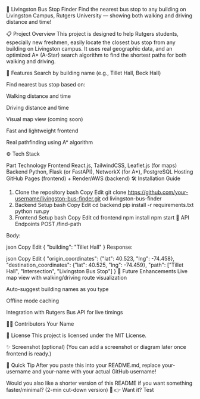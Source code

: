 🚌 Livingston Bus Stop Finder
Find the nearest bus stop to any building on Livingston Campus, Rutgers University — showing both walking and driving distance and time!

📋 Project Overview
This project is designed to help Rutgers students, especially new freshmen, easily locate the closest bus stop from any building on Livingston campus.
It uses real geographic data, and an optimized A* (A-Star) search algorithm to find the shortest paths for both walking and driving.

🚀 Features
Search by building name (e.g., Tillet Hall, Beck Hall)

Find nearest bus stop based on:

Walking distance and time

Driving distance and time

Visual map view (coming soon)

Fast and lightweight frontend

Real pathfinding using A* algorithm

⚙️ Tech Stack

Part	Technology
Frontend	React.js, TailwindCSS, Leaflet.js (for maps)
Backend	Python, Flask (or FastAPI), NetworkX (for A*), PostgreSQL
Hosting	GitHub Pages (frontend) + Render/AWS (backend)
🛠️ Installation Guide
1. Clone the repository
bash
Copy
Edit
git clone https://github.com/your-username/livingston-bus-finder.git
cd livingston-bus-finder
2. Backend Setup
bash
Copy
Edit
cd backend
pip install -r requirements.txt
python run.py
3. Frontend Setup
bash
Copy
Edit
cd frontend
npm install
npm start
📡 API Endpoints
POST /find-path

Body:

json
Copy
Edit
{
  "building": "Tillet Hall"
}
Response:

json
Copy
Edit
{
  "origin_coordinates": {"lat": 40.523, "lng": -74.458},
  "destination_coordinates": {"lat": 40.525, "lng": -74.459},
  "path": ["Tillet Hall", "Intersection", "Livingston Bus Stop"]
}
📍 Future Enhancements
Live map view with walking/driving route visualization

Auto-suggest building names as you type

Offline mode caching

Integration with Rutgers Bus API for live timings

👩‍💻 Contributors
Your Name

📜 License
This project is licensed under the MIT License.

✨ Screenshot (optional)
(You can add a screenshot or diagram later once frontend is ready.)

🚀 Quick Tip
After you paste this into your README.md,
replace your-username and your-name with your actual GitHub username!

Would you also like a shorter version of this README if you want something faster/minimal?
(2-min cut-down version) 🚀
👉 Want it?
Test
